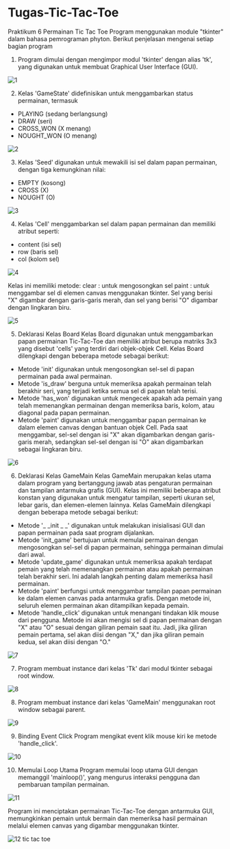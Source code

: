 # Tugas-Tic-Tac-Toe
Praktikum 6 Permainan Tic Tac Toe Program menggunakan module "tkinter" dalam bahasa pemrograman phyton. Berikut penjelasan mengenai setiap bagian program
1. Program dimulai dengan mengimpor modul 'tkinter' dengan alias 'tk', yang digunakan untuk membuat Graphical User Interface (GUI).

![1](https://github.com/SaktiaWardhana/Tugas-Tic-Tac-Toe/assets/148610993/0f5aef0c-7b1c-41d6-bed3-d35e2acc664e)

2. Kelas 'GameState' didefinisikan untuk menggambarkan status permainan, termasuk 
- PLAYING (sedang berlangsung)
- DRAW (seri)
- CROSS_WON (X menang)
- NOUGHT_WON (O menang)

![2](https://github.com/SaktiaWardhana/Tugas-Tic-Tac-Toe/assets/148610993/1cbf03b0-c871-47fe-99ed-8db4847818bb)

3. Kelas 'Seed' digunakan untuk mewakili isi sel dalam papan permainan, dengan tiga kemungkinan nilai:
- EMPTY (kosong)
- CROSS (X)
- NOUGHT (O)

![3](https://github.com/SaktiaWardhana/Tugas-Tic-Tac-Toe/assets/148610993/c1d28180-3438-4bb9-93b1-a97544543967)

4. Kelas 'Cell' menggambarkan sel dalam papan permainan dan memiliki atribut seperti:
- content (isi sel)
- row (baris sel)
- col (kolom sel)

![4](https://github.com/SaktiaWardhana/Tugas-Tic-Tac-Toe/assets/148610993/318936d0-4cbb-4396-8bc6-68ba3cfabcb4)

Kelas ini memiliki metode:
clear : untuk mengosongkan sel
paint : untuk menggambar sel di elemen canvas menggunakan tkinter. Sel yang berisi "X" digambar dengan garis-garis merah, dan sel yang berisi "O" digambar dengan lingkaran biru.

![5](https://github.com/SaktiaWardhana/Tugas-Tic-Tac-Toe/assets/148610993/be3dc7d1-c998-46f4-8288-299511e31408)

5. Deklarasi Kelas Board
   Kelas Board digunakan untuk menggambarkan papan permainan Tic-Tac-Toe dan memiliki atribut berupa matriks 3x3 yang disebut 'cells' yang terdiri dari objek-objek Cell. Kelas Board dilengkapi dengan beberapa metode sebagai berikut:
- Metode 'init' digunakan untuk mengosongkan sel-sel di papan permainan pada awal permainan.
- Metode 'is_draw' berguna untuk memeriksa apakah permainan telah berakhir seri, yang terjadi ketika semua sel di papan telah terisi.
- Metode 'has_won' digunakan untuk mengecek apakah ada pemain yang telah memenangkan permainan dengan memeriksa baris, kolom, atau diagonal pada papan permainan.
- Metode 'paint' digunakan untuk menggambar papan permainan ke dalam elemen canvas dengan bantuan objek Cell. Pada saat menggambar, sel-sel dengan isi "X" akan digambarkan dengan garis-garis merah, sedangkan sel-sel dengan isi "O" akan digambarkan sebagai lingkaran biru.

![6](https://github.com/SaktiaWardhana/Tugas-Tic-Tac-Toe/assets/148610993/1c26cee6-7280-4016-9238-bba950204f26)

6. Deklarasi Kelas GameMain
   Kelas GameMain merupakan kelas utama dalam program yang bertanggung jawab atas pengaturan permainan dan tampilan antarmuka grafis (GUI). Kelas ini memiliki beberapa atribut konstan yang digunakan untuk mengatur tampilan, seperti ukuran sel, lebar garis, dan elemen-elemen lainnya. Kelas GameMain dilengkapi dengan beberapa metode sebagai berikut:
- Metode '_ _init _ _' digunakan untuk melakukan inisialisasi GUI dan papan permainan pada saat program dijalankan.
- Metode 'init_game' bertujuan untuk memulai permainan dengan mengosongkan sel-sel di papan permainan, sehingga permainan dimulai dari awal.
- Metode 'update_game' digunakan untuk memeriksa apakah terdapat pemain yang telah memenangkan permainan atau apakah permainan telah berakhir seri. Ini adalah langkah penting dalam memeriksa hasil permainan.
- Metode 'paint' berfungsi untuk menggambar tampilan papan permainan ke dalam elemen canvas pada antarmuka grafis. Dengan metode ini, seluruh elemen permainan akan ditampilkan kepada pemain.
- Metode 'handle_click' digunakan untuk menangani tindakan klik mouse dari pengguna. Metode ini akan mengisi sel di papan permainan dengan "X" atau "O" sesuai dengan giliran pemain saat itu. Jadi, jika giliran pemain pertama, sel akan diisi dengan "X," dan jika giliran pemain kedua, sel akan diisi dengan "O."

![7](https://github.com/SaktiaWardhana/Tugas-Tic-Tac-Toe/assets/148610993/0194c4f8-d4b1-4eaa-9734-2f11b9f16df8)

7. Program membuat instance dari kelas 'Tk' dari modul tkinter sebagai root window.

![8](https://github.com/SaktiaWardhana/Tugas-Tic-Tac-Toe/assets/148610993/c539b9e6-32e6-443e-a5f4-498a5f48868d)

8. Program membuat instance dari kelas 'GameMain' menggunakan root window sebagai parent.

![9](https://github.com/SaktiaWardhana/Tugas-Tic-Tac-Toe/assets/148610993/498a7707-dbb3-41cb-aed1-9e829b084e2b)

9. Binding Event Click
    Program mengikat event klik mouse kiri ke metode 'handle_click'.
   
![10](https://github.com/SaktiaWardhana/Tugas-Tic-Tac-Toe/assets/148610993/bdb9626b-b880-4ccd-bae7-c0b5b1e7a32c)

10. Memulai Loop Utama
    Program memulai loop utama GUI dengan memanggil 'mainloop()', yang mengurus interaksi pengguna dan pembaruan tampilan permainan.

![11](https://github.com/SaktiaWardhana/Tugas-Tic-Tac-Toe/assets/148610993/088d7c38-74cc-46ed-863e-bacb1e7feea1)


Program ini menciptakan permainan Tic-Tac-Toe dengan antarmuka GUI, memungkinkan pemain untuk bermain dan memeriksa hasil permainan melalui elemen canvas yang digambar menggunakan tkinter.

![12 tic tac toe](https://github.com/SaktiaWardhana/Tugas-Tic-Tac-Toe/assets/148610993/f9adb7d1-909c-4332-b5cd-ab8f15957136)





